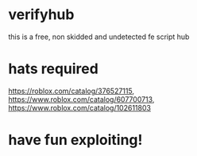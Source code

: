 # verifyhub
this is a free, non skidded and undetected fe script hub
# hats required
https://roblox.com/catalog/376527115, https://www.roblox.com/catalog/607700713, https://www.roblox.com/catalog/102611803
# have fun exploiting!
